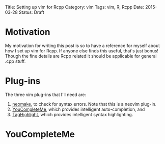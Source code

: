 Title: Setting up vim for Rcpp
Category: vim
Tags: vim, R, Rcpp
Date: 2015-03-28
Status: Draft


Motivation
==========

My motivation for writing this post is so to have a reference for myself about
how I set up vim for Rcpp.  If anyone else finds this useful, that's just
bonus!  Though the fine details are Rcpp related it should be applicable for
general .cpp stuff.

Plug-ins
========

The three vim plug-ins that I'll need are:

1. [neomake](http://github.com/benekastah/neomake), to check for syntax
   errors.  Note that this is a neovim plug-in.
2. [YouCompleteMe](http://github.com/Valloric/YouCompleteMe), which provides
   intelligent auto-completion, and
3. [TagHighlight](http://github.com/abudden/taghighlight-automirror), which
   provides intelligent syntax highlighting.

YouCompleteMe
=============



